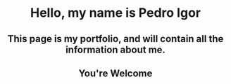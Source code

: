 <div align="center">
    <h1>Hello, my name is Pedro Igor</h1>
    <h2>This page is my portfolio, and will contain all the information about me.</h2>
    <h2><strong>You're Welcome</strong></h2>
</div>